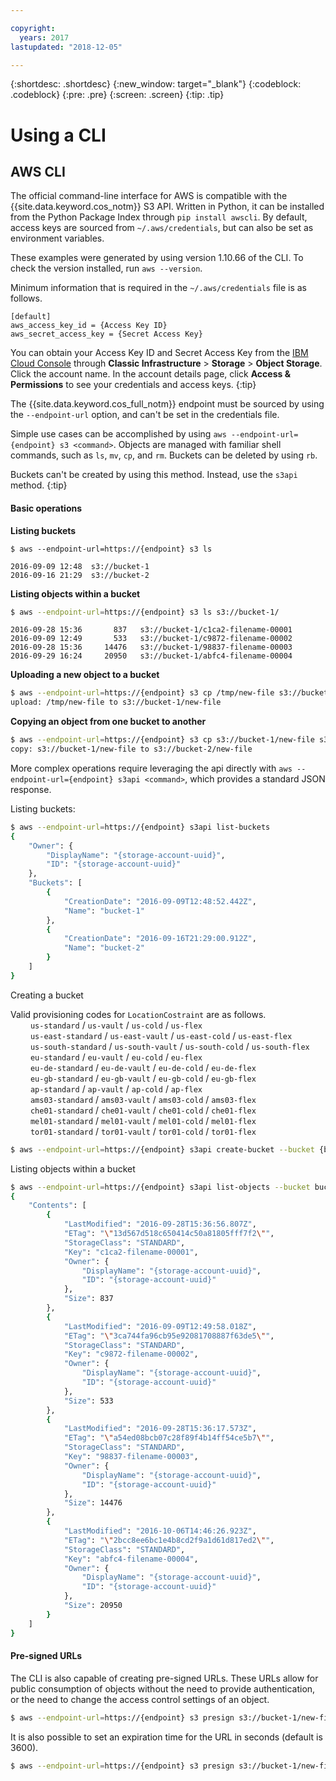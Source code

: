 ```yaml
---

copyright:
  years: 2017
lastupdated: "2018-12-05"

---
```

{:shortdesc: .shortdesc}
{:new_window: target="_blank"}
{:codeblock: .codeblock}
{:pre: .pre}
{:screen: .screen}
{:tip: .tip}


# Using a CLI

## AWS CLI
The official command-line interface for AWS is compatible with the {{site.data.keyword.cos_notm}} S3 API. Written in Python, it can be installed from the Python Package Index through `pip install awscli`. By default, access keys are sourced from `~/.aws/credentials`, but can also be set as environment variables.

These examples were generated by using version 1.10.66 of the CLI. To check the version installed, run `aws --version`.

Minimum information that is required in the `~/.aws/credentials` file is as follows.

```
[default]
aws_access_key_id = {Access Key ID}
aws_secret_access_key = {Secret Access Key}
```

You can obtain your Access Key ID and Secret Access Key from the [IBM Cloud Console](https://control.bluemix.net/) through **Classic Infrastructure** > **Storage** > **Object Storage**. Click the account name. In the account details page, click **Access & Permissions** to see your credentials and access keys.
{:tip}
    
The {{site.data.keyword.cos_full_notm}} endpoint must be sourced by using the `--endpoint-url` option, and can't be set in the credentials file.

Simple use cases can be accomplished by using `aws --endpoint-url={endpoint} s3 <command>`. Objects are managed with familiar shell commands, such as `ls`, `mv`, `cp`, and `rm`.  Buckets can be deleted by using `rb`.

 Buckets can't be created by using this method. Instead, use the `s3api` method.
 {:tip}

#### Basic operations
**Listing buckets**

```shell
$ aws --endpoint-url=https://{endpoint} s3 ls
```

```shell
2016-09-09 12:48  s3://bucket-1
2016-09-16 21:29  s3://bucket-2
```

**Listing objects within a bucket**

```bash
$ aws --endpoint-url=https://{endpoint} s3 ls s3://bucket-1/
```

```terminal
2016-09-28 15:36       837   s3://bucket-1/c1ca2-filename-00001
2016-09-09 12:49       533   s3://bucket-1/c9872-filename-00002
2016-09-28 15:36     14476   s3://bucket-1/98837-filename-00003
2016-09-29 16:24     20950   s3://bucket-1/abfc4-filename-00004
```

**Uploading a new object to a bucket**

```bash
$ aws --endpoint-url=https://{endpoint} s3 cp /tmp/new-file s3://bucket-1/
upload: /tmp/new-file to s3://bucket-1/new-file
```

**Copying an object from one bucket to another**

```bash
$ aws --endpoint-url=https://{endpoint} s3 cp s3://bucket-1/new-file s3://bucket-2/
copy: s3://bucket-1/new-file to s3://bucket-2/new-file
```

More complex operations require leveraging the api directly with `aws --endpoint-url={endpoint} s3api <command>`, which provides a standard JSON response.

Listing buckets:

```bash
$ aws --endpoint-url=https://{endpoint} s3api list-buckets
{
    "Owner": {
        "DisplayName": "{storage-account-uuid}",
        "ID": "{storage-account-uuid}"
    },
    "Buckets": [
        {
            "CreationDate": "2016-09-09T12:48:52.442Z",
            "Name": "bucket-1"
        },
        {
            "CreationDate": "2016-09-16T21:29:00.912Z",
            "Name": "bucket-2"
        }
    ]
}
```

Creating a bucket

Valid provisioning codes for `LocationCostraint` are as follows. <br>
&emsp;&emsp;  `us-standard` / `us-vault` / `us-cold` / `us-flex` <br>
&emsp;&emsp;  `us-east-standard` / `us-east-vault`  / `us-east-cold` / `us-east-flex` <br>
&emsp;&emsp;  `us-south-standard` / `us-south-vault`  / `us-south-cold` / `us-south-flex` <br>
&emsp;&emsp;  `eu-standard` / `eu-vault` / `eu-cold` / `eu-flex` <br>
&emsp;&emsp;  `eu-de-standard` / `eu-de-vault` / `eu-de-cold` / `eu-de-flex` <br>
&emsp;&emsp;  `eu-gb-standard` / `eu-gb-vault` / `eu-gb-cold` / `eu-gb-flex` <br>
&emsp;&emsp;  `ap-standard` / `ap-vault` / `ap-cold` / `ap-flex` <br>
&emsp;&emsp;  `ams03-standard` / `ams03-vault` / `ams03-cold` / `ams03-flex` <br>
&emsp;&emsp;  `che01-standard` / `che01-vault` / `che01-cold` / `che01-flex` <br>
&emsp;&emsp;  `mel01-standard` / `mel01-vault` / `mel01-cold` / `mel01-flex` <br>
&emsp;&emsp;  `tor01-standard` / `tor01-vault` / `tor01-cold` / `tor01-flex` <br>

```bash
$ aws --endpoint-url=https://{endpoint} s3api create-bucket --bucket {bucket-name} [--region provisioing-code]
```

Listing objects within a bucket

```bash
$ aws --endpoint-url=https://{endpoint} s3api list-objects --bucket bucket1
{
    "Contents": [
        {
            "LastModified": "2016-09-28T15:36:56.807Z",
            "ETag": "\"13d567d518c650414c50a81805fff7f2\"",
            "StorageClass": "STANDARD",
            "Key": "c1ca2-filename-00001",
            "Owner": {
                "DisplayName": "{storage-account-uuid}",
                "ID": "{storage-account-uuid}"
            },
            "Size": 837
        },
        {
            "LastModified": "2016-09-09T12:49:58.018Z",
            "ETag": "\"3ca744fa96cb95e92081708887f63de5\"",
            "StorageClass": "STANDARD",
            "Key": "c9872-filename-00002",
            "Owner": {
                "DisplayName": "{storage-account-uuid}",
                "ID": "{storage-account-uuid}"
            },
            "Size": 533
        },
        {
            "LastModified": "2016-09-28T15:36:17.573Z",
            "ETag": "\"a54ed08bcb07c28f89f4b14ff54ce5b7\"",
            "StorageClass": "STANDARD",
            "Key": "98837-filename-00003",
            "Owner": {
                "DisplayName": "{storage-account-uuid}",
                "ID": "{storage-account-uuid}"
            },
            "Size": 14476
        },
        {
            "LastModified": "2016-10-06T14:46:26.923Z",
            "ETag": "\"2bcc8ee6bc1e4b8cd2f9a1d61d817ed2\"",
            "StorageClass": "STANDARD",
            "Key": "abfc4-filename-00004",
            "Owner": {
                "DisplayName": "{storage-account-uuid}",
                "ID": "{storage-account-uuid}"
            },
            "Size": 20950
        }
    ]
}
```

#### Pre-signed URLs
The CLI is also capable of creating pre-signed URLs. These URLs allow for public consumption of objects without the need to provide authentication, or the need to change the access control settings of an object.

```bash
$ aws --endpoint-url=https://{endpoint} s3 presign s3://bucket-1/new-file
```

It is also possible to set an expiration time for the URL in seconds (default is 3600).

```bash
$ aws --endpoint-url=https://{endpoint} s3 presign s3://bucket-1/new-file --expires-in 600
```
